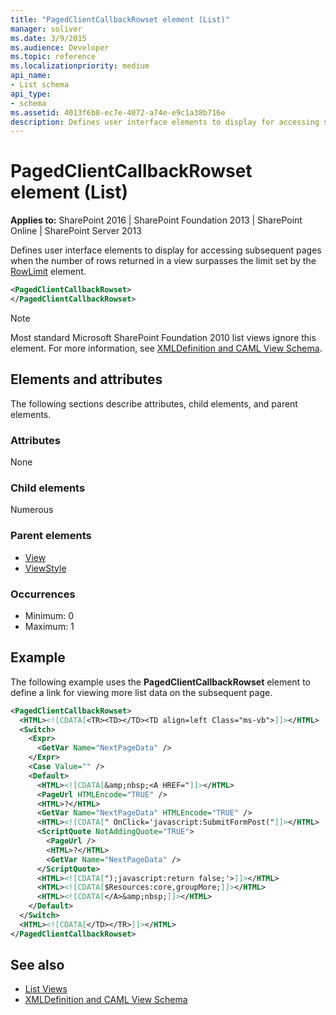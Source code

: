 ```yaml
---
title: "PagedClientCallbackRowset element (List)"
manager: soliver
ms.date: 3/9/2015
ms.audience: Developer
ms.topic: reference
ms.localizationpriority: medium
api_name:
- List schema
api_type:
- schema
ms.assetid: 4013f6b8-ec7e-4072-a74e-e9c1a38b716e
description: Defines user interface elements to display for accessing subsequent pages when the number of rows returned in a view surpasses the limit set by the RowLimit element.
---
```


# PagedClientCallbackRowset element (List)

**Applies to:** SharePoint 2016 | SharePoint Foundation 2013 | SharePoint Online | SharePoint Server 2013

Defines user interface elements to display for accessing subsequent pages when the number of rows returned in a view surpasses the limit set by the [RowLimit](rowlimit-element-list.md) element.

```XML
<PagedClientCallbackRowset>
</PagedClientCallbackRowset>
```

> [!NOTE]
> Most standard Microsoft SharePoint Foundation 2010 list views ignore this element. For more information, see [XMLDefinition and CAML View Schema](https://msdn.microsoft.com/library/1845d203-4699-4b0e-a182-2d9998439922%28Office.15%29.aspx).

## Elements and attributes

The following sections describe attributes, child elements, and parent elements.

### Attributes

None

### Child elements

Numerous

### Parent elements

- [View](view-element-list.md)
- [ViewStyle](viewstyle-element-list.md)

### Occurrences

- Minimum: 0
- Maximum: 1

## Example

The following example uses the **PagedClientCallbackRowset** element to define a link for viewing more list data on the subsequent page.

```XML
<PagedClientCallbackRowset>
  <HTML><![CDATA[<TR><TD></TD><TD align=left Class="ms-vb">]]></HTML>
  <Switch>
    <Expr>
      <GetVar Name="NextPageData" />
    </Expr>
    <Case Value="" />
    <Default>
      <HTML><![CDATA[&amp;nbsp;<A HREF="]]></HTML>
      <PageUrl HTMLEncode="TRUE" />
      <HTML>?</HTML>
      <GetVar Name="NextPageData" HTMLEncode="TRUE" />
      <HTML><![CDATA[" OnClick='javascript:SubmitFormPost("]]></HTML>
      <ScriptQuote NotAddingQuote="TRUE">
        <PageUrl />
        <HTML>?</HTML>
        <GetVar Name="NextPageData" />
      </ScriptQuote>
      <HTML><![CDATA[");javascript:return false;'>]]></HTML>
      <HTML><![CDATA[$Resources:core,groupMore;]]></HTML>
      <HTML><![CDATA[</A>&amp;nbsp;]]></HTML>
    </Default>
  </Switch>
  <HTML><![CDATA[</TD></TR>]]></HTML>
</PagedClientCallbackRowset>
```

## See also

- [List Views](https://msdn.microsoft.com/library/43e6ba7e-eddb-418a-a570-c0815016fc17%28Office.15%29.aspx)
- [XMLDefinition and CAML View Schema](https://msdn.microsoft.com/library/1845d203-4699-4b0e-a182-2d9998439922%28Office.15%29.aspx)

